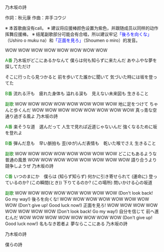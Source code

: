 乃木坂の詩

作詞：秋元康
作曲：井手コウジ

※ 本首歌曲没有call。 
※ 建议将应援棒颜色设置为紫色，并跟随成员以同样的动作挥舞应援棒。 
※ 结尾副歌部分可能会有合唱，所以建议牢记<font color=blue>「後ろを向くな」</font>（Ushiro o muku na）和<font color=blue>「正面を見ろ」</font>（Shoumen o miro）的发音。

WOW WOW WOW WOW
WOW WOW WOW WOW

<font color=green>A番</font>
乃木坂がどこにあるかなんて
僕らは何も知らずに来たんだ
あやふやな夢を探してただけ

そこに行ったら見つかると
前を歩いてた誰かに聞いて
気づいた時には坂を登ってた

<font color=green>B番</font>
流れる汗も　疲れた身体も
溢れる涙も　見えない未来図も
生きること

<font color=green>副歌</font>
WOW WOW WOW WOW
WOW WOW WOW WOW
地に足をつけて
ちゃんと歩くんだ
WOW WOW WOW WOW
WOW WOW WOW WOW
真っ青な空
通り過ぎる風よ
乃木坂の詩

<font color=green>A番</font>
楽そうな道　選んだって
人生で見れば近道じゃないんだ
強くなるために坂を登れよ

<font color=green>B番</font>
弾んだ息も　早い脈拍も
歪(ゆが)んだ表情も　乾いた喉でさえ
生きること

<font color=green>副歌</font>
WOW WOW WOW WOW
WOW WOW WOW WOW
どこにもあるような
普通の風景
WOW WOW WOW WOW
WOW WOW WOW WOW
語り合うより
競争しようぜ
乃木坂の詩

<font color=green>C番</font>
いつのまにか　僕らは (知らず知らず)
何かに引き寄せられて (運命に)
登っているのか? (この瞬間(とき))
下りてるのか? (この場所)
問いかける心の坂道

<font color=green>副歌</font>
WOW WOW WOW WOW
WOW WOW WOW WOW
(Don't look back! Go my way!)
後ろを向くな!
WOW WOW WOW WOW
WOW WOW WOW WOW
(Don't give up! Good luck now!)
正面を見ろ!
WOW WOW WOW WOW
WOW WOW WOW WOW
(Don't look back! Go my way!)
自分を信じて
前へ進むんだ
WOW WOW WOW WOW
WOW WOW WOW WOW
(Don't give up! Good luck now!)
名もなき若者よ
夢ならここにある
乃木坂の詩

乃木坂の詩

僕らの詩
